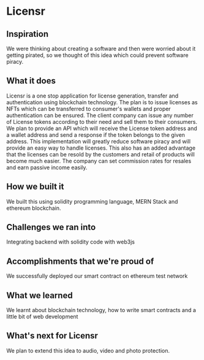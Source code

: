 # Licensr
## Inspiration
We were thinking about creating a software and then were worried about it getting pirated, so we thought of this idea which could prevent software piracy.
## What it does
Licensr is a one stop application for license generation, transfer and authentication using blockchain technology. The plan is to issue licenses as NFTs which can be transferred to consumer's wallets and proper authentication can be ensured. The client company can issue any number of License tokens according to their need and sell them to their consumers. We plan to provide an API which will receive the License token address and a wallet address and send a response if the token belongs to the given address. This implementation will greatly reduce software piracy and will provide an easy way to handle licenses. This also has an added advantage that the licenses can be resold by the customers and retail of products will become much easier. The company can set commission rates for resales and earn passive income easily.
## How we built it
We built this using solidity programming language, MERN Stack and ethereum blockchain.
## Challenges we ran into
Integrating backend with solidity code with web3js
## Accomplishments that we're proud of
We successfully deployed our smart contract on ethereum test network
## What we learned
We learnt about blockchain technology, how to write smart contracts and a little bit of web development
## What's next for Licensr
We plan to extend this idea to audio, video and photo protection.

